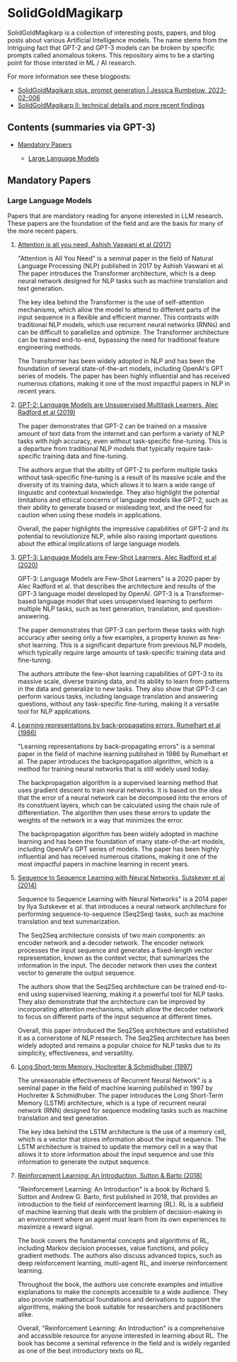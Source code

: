 # SolidGoldMagikarp

SolidGoldMagikarp is a collection of interesting posts, papers, and blog posts about various Artificial Intelligence models. The name stems from the intriguing fact that GPT-2 and GPT-3 models can be broken by specific prompts called anomalous tokens. This repository aims to be a starting point for those intersted in ML / AI research.

For more information see these blogposts:

- [SolidGoldMagikarp plus, prompt generation | Jessica Rumbelow, 2023-02-006](https://www.lesswrong.com/posts/aPeJE8bSo6rAFoLqg/solidgoldmagikarp-plus-prompt-generation)
- [SolidGoldMagikarp II: technical details and more recent findings](https://www.lesswrong.com/posts/Ya9LzwEbfaAMY8ABo/solidgoldmagikarp-ii-technical-details-and-more-recent)

## Contents (summaries via GPT-3)

- [Mandatory Papers](#mandatory-papers)
  - [Large Language Models ](#large-language-models)

  <!-- - [Video](#video) -->

## Mandatory Papers

  ### Large Language Models 

  Papers that are mandatory reading for anyone interested in LLM research. These papers are the foundation of the field and are the basis for many of the more recent papers.

  1.  [Attention is all you need, Ashish Vaswani et al (2017)](https://arxiv.org/abs/1706.03762)

      "Attention is All You Need" is a seminal paper in the field of Natural Language Processing (NLP) published in 2017 by Ashish Vaswani et al. The paper introduces the Transformer architecture, which is a deep neural network designed for NLP tasks such as machine translation and text generation.

      The key idea behind the Transformer is the use of self-attention mechanisms, which allow the model to attend to different parts of the input sequence in a flexible and efficient manner. This contrasts with traditional NLP models, which use recurrent neural networks (RNNs) and can be difficult to parallelize and optimize. The Transformer architecture can be trained end-to-end, bypassing the need for traditional feature engineering methods.

      The Transformer has been widely adopted in NLP and has been the foundation of several state-of-the-art models, including OpenAI's GPT series of models. The paper has been highly influential and has received numerous citations, making it one of the most impactful papers in NLP in recent years.

  2.  [GPT-2: Language Models are Unsupervised Multitask Learners, Alec Radford et al (2019)](https://d4mucfpksywv.cloudfront.net/better-language-models/language-models.pdf)

      The paper demonstrates that GPT-2 can be trained on a massive amount of text data from the internet and can perform a variety of NLP tasks with high accuracy, even without task-specific fine-tuning. This is a departure from traditional NLP models that typically require task-specific training data and fine-tuning.

      The authors argue that the ability of GPT-2 to perform multiple tasks without task-specific fine-tuning is a result of its massive scale and the diversity of its training data, which allows it to learn a wide range of linguistic and contextual knowledge. They also highlight the potential limitations and ethical concerns of language models like GPT-2, such as their ability to generate biased or misleading text, and the need for caution when using these models in applications.

      Overall, the paper highlights the impressive capabilities of GPT-2 and its potential to revolutionize NLP, while also raising important questions about the ethical implications of large language models.

  3.  [GPT-3: Language Models are Few-Shot Learners, Alec Radford et al (2020)](https://arxiv.org/abs/2005.14165)

      GPT-3: Language Models are Few-Shot Learners" is a 2020 paper by Alec Radford et al. that describes the architecture and results of the GPT-3 language model developed by OpenAI. GPT-3 is a Transformer-based language model that uses unsupervised learning to perform multiple NLP tasks, such as text generation, translation, and question-answering.

      The paper demonstrates that GPT-3 can perform these tasks with high accuracy after seeing only a few examples, a property known as few-shot learning. This is a significant departure from previous NLP models, which typically require large amounts of task-specific training data and fine-tuning.

      The authors attribute the few-shot learning capabilities of GPT-3 to its massive scale, diverse training data, and its ability to learn from patterns in the data and generalize to new tasks. They also show that GPT-3 can perform various tasks, including language translation and answering questions, without any task-specific fine-tuning, making it a versatile tool for NLP applications.

  4. [Learning representations by back-propagating errors, Rumelhart et al (1986)](https://www.nature.com/articles/323533a0)

      "Learning representations by back-propagating errors" is a seminal paper in the field of machine learning published in 1986 by Rumelhart et al. The paper introduces the backpropagation algorithm, which is a method for training neural networks that is still widely used today.

      The backpropagation algorithm is a supervised learning method that uses gradient descent to train neural networks. It is based on the idea that the error of a neural network can be decomposed into the errors of its constituent layers, which can be calculated using the chain rule of differentiation. The algorithm then uses these errors to update the weights of the network in a way that minimizes the error.

      The backpropagation algorithm has been widely adopted in machine learning and has been the foundation of many state-of-the-art models, including OpenAI's GPT series of models. The paper has been highly influential and has received numerous citations, making it one of the most impactful papers in machine learning in recent years.

   5. [Sequence to Sequence Learning with Neural Networks, Sutskever et al (2014)](https://arxiv.org/abs/1409.3215)

      Sequence to Sequence Learning with Neural Networks" is a 2014 paper by Ilya Sutskever et al. that introduces a neural network architecture for performing sequence-to-sequence (Seq2Seq) tasks, such as machine translation and text summarization.

      The Seq2Seq architecture consists of two main components: an encoder network and a decoder network. The encoder network processes the input sequence and generates a fixed-length vector representation, known as the context vector, that summarizes the information in the input. The decoder network then uses the context vector to generate the output sequence.

      The authors show that the Seq2Seq architecture can be trained end-to-end using supervised learning, making it a powerful tool for NLP tasks. They also demonstrate that the architecture can be improved by incorporating attention mechanisms, which allow the decoder network to focus on different parts of the input sequence at different times.

      Overall, this paper introduced the Seq2Seq architecture and established it as a cornerstone of NLP research. The Seq2Seq architecture has been widely adopted and remains a popular choice for NLP tasks due to its simplicity, effectiveness, and versatility.


  6. [Long Short-term Memory, Hochreiter & Schmidhuber (1997)](https://www.bioinf.jku.at/publications/older/2604.pdf)

      The unreasonable effectiveness of Recurrent Neural Network" is a seminal paper in the field of machine learning published in 1997 by Hochreiter & Schmidhuber. The paper introduces the Long Short-Term Memory (LSTM) architecture, which is a type of recurrent neural network (RNN) designed for sequence modeling tasks such as machine translation and text generation.

      The key idea behind the LSTM architecture is the use of a memory cell, which is a vector that stores information about the input sequence. The LSTM architecture is trained to update the memory cell in a way that allows it to store information about the input sequence and use this information to generate the output sequence.

  7. [Reinforcement Learning: An Introduction, Sutton & Barto (2018)](http://incompleteideas.net/book/the-book-2nd.html)

      "Reinforcement Learning: An Introduction" is a book by Richard S. Sutton and Andrew G. Barto, first published in 2018, that provides an introduction to the field of reinforcement learning (RL). RL is a subfield of machine learning that deals with the problem of decision-making in an environment where an agent must learn from its own experiences to maximize a reward signal.

      The book covers the fundamental concepts and algorithms of RL, including Markov decision processes, value functions, and policy gradient methods. The authors also discuss advanced topics, such as deep reinforcement learning, multi-agent RL, and inverse reinforcement learning.

      Throughout the book, the authors use concrete examples and intuitive explanations to make the concepts accessible to a wide audience. They also provide mathematical foundations and derivations to support the algorithms, making the book suitable for researchers and practitioners alike.

      Overall, "Reinforcement Learning: An Introduction" is a comprehensive and accessible resource for anyone interested in learning about RL. The book has become a seminal reference in the field and is widely regarded as one of the best introductory texts on RL.





